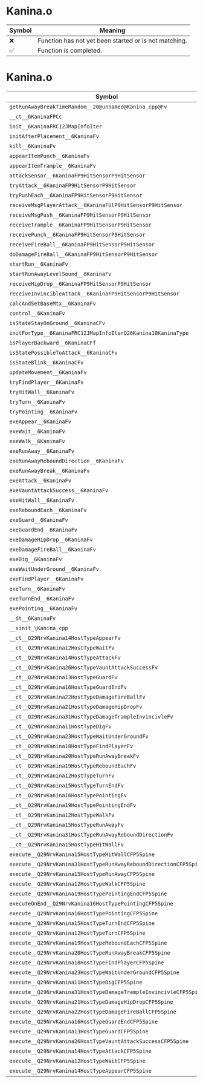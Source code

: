 # Kanina.o
| Symbol | Meaning 
| ------------- | ------------- 
| :x: | Function has not yet been started or is not matching. 
| :white_check_mark: | Function is completed. 


# Kanina.o
| Symbol | Decompiled? |
| ------------- | ------------- |
| `getRunAwayBreakTimeRandom__20@unnamed@Kanina_cpp@Fv` | :x: |
| `__ct__6KaninaFPCc` | :x: |
| `init__6KaninaFRC12JMapInfoIter` | :x: |
| `initAfterPlacement__6KaninaFv` | :x: |
| `kill__6KaninaFv` | :x: |
| `appearItemPunch__6KaninaFv` | :x: |
| `appearItemTrample__6KaninaFv` | :x: |
| `attackSensor__6KaninaFP9HitSensorP9HitSensor` | :x: |
| `tryAttack__6KaninaFP9HitSensorP9HitSensor` | :x: |
| `tryPushEach__6KaninaFP9HitSensorP9HitSensor` | :x: |
| `receiveMsgPlayerAttack__6KaninaFUlP9HitSensorP9HitSensor` | :x: |
| `receiveMsgPush__6KaninaFP9HitSensorP9HitSensor` | :x: |
| `receiveTrample__6KaninaFP9HitSensorP9HitSensor` | :x: |
| `receivePunch__6KaninaFP9HitSensorP9HitSensor` | :x: |
| `receiveFireBall__6KaninaFP9HitSensorP9HitSensor` | :x: |
| `doDamageFireBall__6KaninaFP9HitSensorP9HitSensor` | :x: |
| `startRun__6KaninaFv` | :x: |
| `startRunAwayLevelSound__6KaninaFv` | :x: |
| `receiveHipDrop__6KaninaFP9HitSensorP9HitSensor` | :x: |
| `receiveInvincibleAttack__6KaninaFP9HitSensorP9HitSensor` | :x: |
| `calcAndSetBaseMtx__6KaninaFv` | :x: |
| `control__6KaninaFv` | :x: |
| `isStateStayOnGround__6KaninaCFv` | :x: |
| `initForType__6KaninaFRC12JMapInfoIterQ26Kanina10KaninaType` | :x: |
| `isPlayerBackward__6KaninaCFf` | :x: |
| `isStatePossibleToAttack__6KaninaCFv` | :x: |
| `isStateBlink__6KaninaCFv` | :x: |
| `updateMovement__6KaninaFv` | :x: |
| `tryFindPlayer__6KaninaFv` | :x: |
| `tryHitWall__6KaninaFv` | :x: |
| `tryTurn__6KaninaFv` | :x: |
| `tryPointing__6KaninaFv` | :x: |
| `exeAppear__6KaninaFv` | :x: |
| `exeWait__6KaninaFv` | :x: |
| `exeWalk__6KaninaFv` | :x: |
| `exeRunAway__6KaninaFv` | :x: |
| `exeRunAwayReboundDirection__6KaninaFv` | :x: |
| `exeRunAwayBreak__6KaninaFv` | :x: |
| `exeAttack__6KaninaFv` | :x: |
| `exeVauntAttackSuccess__6KaninaFv` | :x: |
| `exeHitWall__6KaninaFv` | :x: |
| `exeReboundEach__6KaninaFv` | :x: |
| `exeGuard__6KaninaFv` | :x: |
| `exeGuardEnd__6KaninaFv` | :x: |
| `exeDamageHipDrop__6KaninaFv` | :x: |
| `exeDamageFireBall__6KaninaFv` | :x: |
| `exeDig__6KaninaFv` | :x: |
| `exeWaitUnderGround__6KaninaFv` | :x: |
| `exeFindPlayer__6KaninaFv` | :x: |
| `exeTurn__6KaninaFv` | :x: |
| `exeTurnEnd__6KaninaFv` | :x: |
| `exePointing__6KaninaFv` | :x: |
| `__dt__6KaninaFv` | :x: |
| `__sinit_\Kanina_cpp` | :x: |
| `__ct__Q29NrvKanina14HostTypeAppearFv` | :x: |
| `__ct__Q29NrvKanina12HostTypeWaitFv` | :x: |
| `__ct__Q29NrvKanina14HostTypeAttackFv` | :x: |
| `__ct__Q29NrvKanina26HostTypeVauntAttackSuccessFv` | :x: |
| `__ct__Q29NrvKanina13HostTypeGuardFv` | :x: |
| `__ct__Q29NrvKanina16HostTypeGuardEndFv` | :x: |
| `__ct__Q29NrvKanina22HostTypeDamageFireBallFv` | :x: |
| `__ct__Q29NrvKanina21HostTypeDamageHipDropFv` | :x: |
| `__ct__Q29NrvKanina31HostTypeDamageTrampleInvincivleFv` | :x: |
| `__ct__Q29NrvKanina11HostTypeDigFv` | :x: |
| `__ct__Q29NrvKanina23HostTypeWaitUnderGroundFv` | :x: |
| `__ct__Q29NrvKanina18HostTypeFindPlayerFv` | :x: |
| `__ct__Q29NrvKanina20HostTypeRunAwayBreakFv` | :x: |
| `__ct__Q29NrvKanina19HostTypeReboundEachFv` | :x: |
| `__ct__Q29NrvKanina12HostTypeTurnFv` | :x: |
| `__ct__Q29NrvKanina15HostTypeTurnEndFv` | :x: |
| `__ct__Q29NrvKanina16HostTypePointingFv` | :x: |
| `__ct__Q29NrvKanina19HostTypePointingEndFv` | :x: |
| `__ct__Q29NrvKanina12HostTypeWalkFv` | :x: |
| `__ct__Q29NrvKanina15HostTypeRunAwayFv` | :x: |
| `__ct__Q29NrvKanina31HostTypeRunAwayReboundDirectionFv` | :x: |
| `__ct__Q29NrvKanina15HostTypeHitWallFv` | :x: |
| `execute__Q29NrvKanina15HostTypeHitWallCFP5Spine` | :x: |
| `execute__Q29NrvKanina31HostTypeRunAwayReboundDirectionCFP5Spine` | :x: |
| `execute__Q29NrvKanina15HostTypeRunAwayCFP5Spine` | :x: |
| `execute__Q29NrvKanina12HostTypeWalkCFP5Spine` | :x: |
| `execute__Q29NrvKanina19HostTypePointingEndCFP5Spine` | :x: |
| `executeOnEnd__Q29NrvKanina16HostTypePointingCFP5Spine` | :x: |
| `execute__Q29NrvKanina16HostTypePointingCFP5Spine` | :x: |
| `execute__Q29NrvKanina15HostTypeTurnEndCFP5Spine` | :x: |
| `execute__Q29NrvKanina12HostTypeTurnCFP5Spine` | :x: |
| `execute__Q29NrvKanina19HostTypeReboundEachCFP5Spine` | :x: |
| `execute__Q29NrvKanina20HostTypeRunAwayBreakCFP5Spine` | :x: |
| `execute__Q29NrvKanina18HostTypeFindPlayerCFP5Spine` | :x: |
| `execute__Q29NrvKanina23HostTypeWaitUnderGroundCFP5Spine` | :x: |
| `execute__Q29NrvKanina11HostTypeDigCFP5Spine` | :x: |
| `execute__Q29NrvKanina31HostTypeDamageTrampleInvincivleCFP5Spine` | :x: |
| `execute__Q29NrvKanina21HostTypeDamageHipDropCFP5Spine` | :x: |
| `execute__Q29NrvKanina22HostTypeDamageFireBallCFP5Spine` | :x: |
| `execute__Q29NrvKanina16HostTypeGuardEndCFP5Spine` | :x: |
| `execute__Q29NrvKanina13HostTypeGuardCFP5Spine` | :x: |
| `execute__Q29NrvKanina26HostTypeVauntAttackSuccessCFP5Spine` | :x: |
| `execute__Q29NrvKanina14HostTypeAttackCFP5Spine` | :x: |
| `execute__Q29NrvKanina12HostTypeWaitCFP5Spine` | :x: |
| `execute__Q29NrvKanina14HostTypeAppearCFP5Spine` | :x: |
